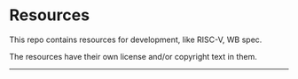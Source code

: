 # Resources

This repo contains resources for development, like RISC-V, WB spec.

The resources have their own license and/or copyright text in them.

---
